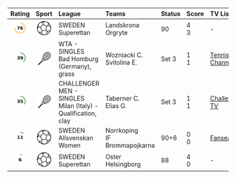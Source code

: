 | Rating                                                                                                                                 | Sport                                                                                                        | League                                                          | Teams                           | Status   | Score   | TV Listing                                                                               |
|:---------------------------------------------------------------------------------------------------------------------------------------|:-------------------------------------------------------------------------------------------------------------|:----------------------------------------------------------------|:--------------------------------|:---------|:--------|:-----------------------------------------------------------------------------------------|
| <img src="https://raw.githubusercontent.com/BlakeDuncan25/Donut-SVG-Ratings/bac4e4a278175106499642192132b1786a9aec38/76.svg" alt="76"> | <img src="https://raw.githubusercontent.com/BlakeDuncan25/Donut-SVG-Ratings/master/soccer.png" alt="Soccer"> | SWEDEN<br>Superettan                                            | Landskrona<br>Orgryte           | 90       | 4<br>3  | -                                                                                        |
| <img src="https://raw.githubusercontent.com/BlakeDuncan25/Donut-SVG-Ratings/bac4e4a278175106499642192132b1786a9aec38/39.svg" alt="39"> | <img src="https://raw.githubusercontent.com/BlakeDuncan25/Donut-SVG-Ratings/master/tennis.png" alt="Tennis"> | WTA - SINGLES<br>Bad Homburg (Germany), grass                   | Wozniacki C.<br>Svitolina E.    | Set 3    | 1<br>1  | <a href="https://www.tennischannel.com/en-us/page/home">Tennis Channel</a>               |
| <img src="https://raw.githubusercontent.com/BlakeDuncan25/Donut-SVG-Ratings/bac4e4a278175106499642192132b1786a9aec38/35.svg" alt="35"> | <img src="https://raw.githubusercontent.com/BlakeDuncan25/Donut-SVG-Ratings/master/tennis.png" alt="Tennis"> | CHALLENGER MEN - SINGLES<br>Milan (Italy) - Qualification, clay | Taberner C.<br>Elias G.         | Set 3    | 1<br>1  | <a href="https://www.atptour.com/en/atp-challenger-tour/challenger-tv">Challenger TV</a> |
| <img src="https://raw.githubusercontent.com/BlakeDuncan25/Donut-SVG-Ratings/bac4e4a278175106499642192132b1786a9aec38/11.svg" alt="11"> | <img src="https://raw.githubusercontent.com/BlakeDuncan25/Donut-SVG-Ratings/master/soccer.png" alt="Soccer"> | SWEDEN<br>Allsvenskan Women                                     | Norrkoping<br>IF Brommapojkarna | 90+6     | 0<br>0  | <a href="https://www.fanseat.com/football/damallsvenskan">Fanseat</a>                    |
| <img src="https://raw.githubusercontent.com/BlakeDuncan25/Donut-SVG-Ratings/bac4e4a278175106499642192132b1786a9aec38/6.svg" alt="6">   | <img src="https://raw.githubusercontent.com/BlakeDuncan25/Donut-SVG-Ratings/master/soccer.png" alt="Soccer"> | SWEDEN<br>Superettan                                            | Oster<br>Helsingborg            | 88       | 4<br>0  | -                                                                                        |